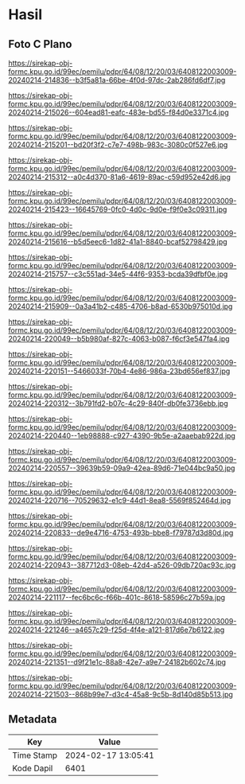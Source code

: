 # Hasil

## Foto C Plano

https://sirekap-obj-formc.kpu.go.id/99ec/pemilu/pdpr/64/08/12/20/03/6408122003009-20240214-214836--b3f5a81a-66be-4f0d-97dc-2ab286fd6df7.jpg

https://sirekap-obj-formc.kpu.go.id/99ec/pemilu/pdpr/64/08/12/20/03/6408122003009-20240214-215026--604ead81-eafc-483e-bd55-f84d0e3371c4.jpg

https://sirekap-obj-formc.kpu.go.id/99ec/pemilu/pdpr/64/08/12/20/03/6408122003009-20240214-215201--bd20f3f2-c7e7-498b-983c-3080c0f527e6.jpg

https://sirekap-obj-formc.kpu.go.id/99ec/pemilu/pdpr/64/08/12/20/03/6408122003009-20240214-215312--a0c4d370-81a6-4619-89ac-c59d952e42d6.jpg

https://sirekap-obj-formc.kpu.go.id/99ec/pemilu/pdpr/64/08/12/20/03/6408122003009-20240214-215423--16645769-0fc0-4d0c-9d0e-f9f0e3c09311.jpg

https://sirekap-obj-formc.kpu.go.id/99ec/pemilu/pdpr/64/08/12/20/03/6408122003009-20240214-215616--b5d5eec6-1d82-41a1-8840-bcaf52798429.jpg

https://sirekap-obj-formc.kpu.go.id/99ec/pemilu/pdpr/64/08/12/20/03/6408122003009-20240214-215757--c3c551ad-34e5-44f6-9353-bcda39dfbf0e.jpg

https://sirekap-obj-formc.kpu.go.id/99ec/pemilu/pdpr/64/08/12/20/03/6408122003009-20240214-215909--0a3a41b2-c485-4706-b8ad-6530b975010d.jpg

https://sirekap-obj-formc.kpu.go.id/99ec/pemilu/pdpr/64/08/12/20/03/6408122003009-20240214-220049--b5b980af-827c-4063-b087-f6cf3e547fa4.jpg

https://sirekap-obj-formc.kpu.go.id/99ec/pemilu/pdpr/64/08/12/20/03/6408122003009-20240214-220151--5466033f-70b4-4e86-986a-23bd656ef837.jpg

https://sirekap-obj-formc.kpu.go.id/99ec/pemilu/pdpr/64/08/12/20/03/6408122003009-20240214-220312--3b791fd2-b07c-4c29-840f-db0fe3736ebb.jpg

https://sirekap-obj-formc.kpu.go.id/99ec/pemilu/pdpr/64/08/12/20/03/6408122003009-20240214-220440--1eb98888-c927-4390-9b5e-a2aaebab922d.jpg

https://sirekap-obj-formc.kpu.go.id/99ec/pemilu/pdpr/64/08/12/20/03/6408122003009-20240214-220557--39639b59-09a9-42ea-89d6-71e044bc9a50.jpg

https://sirekap-obj-formc.kpu.go.id/99ec/pemilu/pdpr/64/08/12/20/03/6408122003009-20240214-220716--70529632-e1c9-44d1-8ea8-5569f852464d.jpg

https://sirekap-obj-formc.kpu.go.id/99ec/pemilu/pdpr/64/08/12/20/03/6408122003009-20240214-220833--de9e4716-4753-493b-bbe8-f79787d3d80d.jpg

https://sirekap-obj-formc.kpu.go.id/99ec/pemilu/pdpr/64/08/12/20/03/6408122003009-20240214-220943--387712d3-08eb-42d4-a526-09db720ac93c.jpg

https://sirekap-obj-formc.kpu.go.id/99ec/pemilu/pdpr/64/08/12/20/03/6408122003009-20240214-221117--fec6bc6c-f66b-401c-8618-58596c27b59a.jpg

https://sirekap-obj-formc.kpu.go.id/99ec/pemilu/pdpr/64/08/12/20/03/6408122003009-20240214-221246--a4657c29-f25d-4f4e-a121-817d6e7b6122.jpg

https://sirekap-obj-formc.kpu.go.id/99ec/pemilu/pdpr/64/08/12/20/03/6408122003009-20240214-221351--d9f21e1c-88a8-42e7-a9e7-24182b602c74.jpg

https://sirekap-obj-formc.kpu.go.id/99ec/pemilu/pdpr/64/08/12/20/03/6408122003009-20240214-221503--868b99e7-d3c4-45a8-9c5b-8d140d85b513.jpg


## Metadata

| Key        | Value               |
| ---------- | ------------------- |
| Time Stamp | 2024-02-17 13:05:41 |
| Kode Dapil | 6401                |



